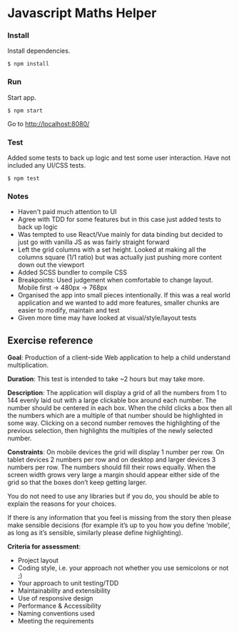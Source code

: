 # Javascript Maths Helper

### Install

Install dependencies.

`$ npm install`

### Run

Start app.

`$ npm start`

Go to [http://localhost:8080/](http://localhost:8080/)

### Test

Added some tests to back up logic and test some user interaction. Have not included any UI/CSS tests.

`$ npm test`

### Notes

* Haven't paid much attention to UI
* Agree with TDD for some features but in this case just added tests to back up logic
* Was tempted to use React/Vue mainly for data binding but decided to just go with vanilla JS as was fairly straight forward
* Left the grid columns with a set height. Looked at making all the columns square (1/1 ratio) but was actually just pushing more content down out the viewport
* Added SCSS bundler to compile CSS
* Breakpoints: Used judgement when comfortable to change layout. Mobile first -> 480px -> 768px
* Organised the app into small pieces intentionally. If this was a real world application and we wanted to add more features, smaller chunks are easier to modify, maintain and test
* Given more time may have looked at visual/style/layout tests

## Exercise reference

__Goal__: Production of a client-side Web application to help a child understand multiplication.

__Duration__: This test is intended to take ~2 hours but may take more.

__Description__: The application will display a grid of all the numbers from 1 to 144 evenly laid out with a large clickable box around each number. The number should be centered in each box. When the child clicks a box then all the numbers which are a multiple of that number should be highlighted in some way. Clicking on a second number removes the highlighting of the previous selection, then highlights the multiples of the newly selected number.

__Constraints__: On mobile devices the grid will display 1 number per row. On tablet devices 2 numbers per row and on desktop and larger devices 3 numbers per row. The numbers should fill their rows equally. When the screen width grows very large a margin should appear either side of the grid so that the boxes don’t keep getting larger.

You do not need to use any libraries but if you do, you should be able to explain the reasons for your choices.

If there is any information that you feel is missing from the story then please make sensible decisions (for example it’s up to you how you define ‘mobile’, as long as it’s sensible, similarly please define highlighting).

__Criteria for assessment__:

* Project layout
* Coding style, i.e. your approach not whether you use semicolons or not ;)
* Your approach to unit testing/TDD
* Maintainability and extensibility
* Use of responsive design
* Performance & Accessibility
* Naming conventions used
* Meeting the requirements

